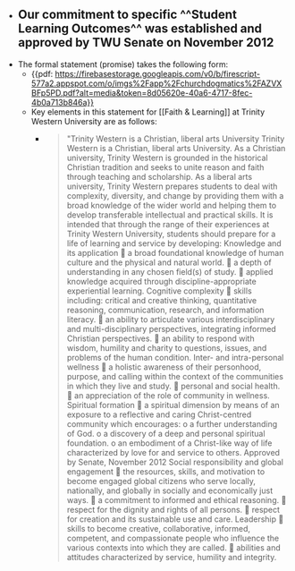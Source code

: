 - Our commitment to specific ^^Student Learning Outcomes^^ was established and approved by TWU Senate on November 2012
    - 
- The formal statement (promise) takes the following form: 
    - {{pdf: https://firebasestorage.googleapis.com/v0/b/firescript-577a2.appspot.com/o/imgs%2Fapp%2Fchurchdogmatics%2FAZVXBFp5PD.pdf?alt=media&token=8d05620e-40a6-4717-8fec-4b0a713b846a}}
    - Key elements in this statement for [[Faith & Learning]] at Trinity Western University are as follows:
        - >"Trinity Western is a Christian, liberal arts University 
Trinity Western is a Christian, liberal arts University. As a Christian university, Trinity Western is
grounded in the historical Christian tradition and seeks to unite reason and faith through teaching and
scholarship. As a liberal arts university, Trinity Western prepares students to deal with complexity,
diversity, and change by providing them with a broad knowledge of the wider world and helping them to
develop transferable intellectual and practical skills.
It is intended that through the range of their experiences at Trinity Western University,
students should prepare for a life of learning and service by developing:
Knowledge and its application
 a broad foundational knowledge of human culture and the physical and natural world.
 a depth of understanding in any chosen field(s) of study.
 applied knowledge acquired through discipline-appropriate experiential learning.
Cognitive complexity
 skills including: critical and creative thinking, quantitative reasoning, communication,
research, and information literacy.
 an ability to articulate various interdisciplinary and multi-disciplinary perspectives,
integrating informed Christian perspectives.
 an ability to respond with wisdom, humility and charity to questions, issues, and
problems of the human condition.
Inter- and intra-personal wellness
 a holistic awareness of their personhood, purpose, and calling within the context of the
communities in which they live and study.
 personal and social health.
 an appreciation of the role of community in wellness.
Spiritual formation
 a spiritual dimension by means of an exposure to a reflective and caring Christ-centred
community which encourages:
o a further understanding of God.
o a discovery of a deep and personal spiritual foundation.
o an embodiment of a Christ-like way of life characterized by love for and service to
others.
Approved by Senate, November 2012
Social responsibility and global engagement
 the resources, skills, and motivation to become engaged global citizens who serve
locally, nationally, and globally in socially and economically just ways.
 a commitment to informed and ethical reasoning.
 respect for the dignity and rights of all persons.
 respect for creation and its sustainable use and care.
Leadership
 skills to become creative, collaborative, informed, competent, and compassionate
people who influence the various contexts into which they are called.
 abilities and attitudes characterized by service, humility and integrity.
